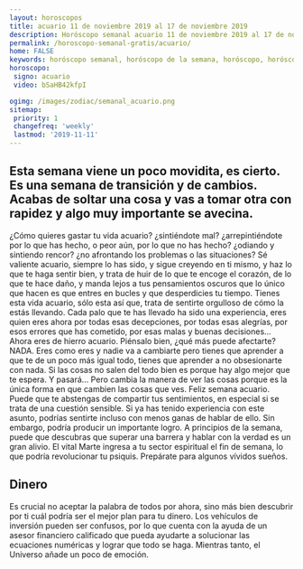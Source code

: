 ```yaml
---
layout: horoscopos
title: acuario 11 de noviembre 2019 al 17 de noviembre 2019 
description: Horóscopo semanal acuario 11 de noviembre 2019 al 17 de noviembre 2019. Esta semana viene un poco movidita, es cierto. Es una semana de transición y de cambios. Acabas de soltar una cosa y vas a tomar otra con rapidez y algo muy importante se avecina. 
permalink: /horoscopo-semanal-gratis/acuario/
home: FALSE
keywords: horóscopo semanal, horóscopo de la semana, horóscopo, horóscopo gratis,horóscopos, horóscopo esperanza gracia, horoscopos acuario la semana, horóscopos gratis, Tarot, Astrologia, Zodíaco, acuario, horoscopo gratis, semanal
horoscopo:
 signo: acuario
 video: bSaHB42kfpI

ogimg: /images/zodiac/semanal_acuario.png
sitemap:
 priority: 1
 changefreq: 'weekly'
 lastmod: '2019-11-11'
---
```




## Esta semana viene un poco movidita, es cierto. Es una semana de transición y de cambios. Acabas de soltar una cosa y vas a tomar otra con rapidez y algo muy importante se avecina. 

¿Cómo quieres gastar tu vida acuario? ¿sintiéndote mal? ¿arrepintiéndote por lo que has hecho, o peor aún, por lo que no has hecho? ¿odiando y sintiendo rencor? ¿no afrontando los problemas o las situaciones? Sé valiente acuario, siempre lo has sido, y sigue creyendo en ti mismo, y haz lo que te haga sentir bien, y trata de huir de lo que te encoge el corazón, de lo que te hace daño, y manda lejos a tus pensamientos oscuros que lo único que hacen es que entres en bucles y que desperdicies tu tiempo. Tienes esta vida acuario, sólo esta así que, trata de sentirte orgulloso de cómo la estás llevando. Cada palo que te has llevado ha sido una experiencia, eres quien eres ahora por todas esas decepciones, por todas esas alegrías, por esos errores que has cometido, por esas malas y buenas decisiones… Ahora eres de hierro acuario. Piénsalo bien, ¿qué más puede afectarte? NADA. Eres como eres y nadie va a cambiarte pero tienes que aprender a que te de un poco más igual todo, tienes que aprender a no obsesionarte con nada. Si las cosas no salen del todo bien es porque hay algo mejor que te espera. Y pasará… Pero cambia la manera de ver las cosas porque es la única forma en que cambien las cosas que ves. Feliz semana acuario.
Puede que te abstengas de compartir tus sentimientos, en especial si se trata de una cuestión sensible. Si ya has tenido experiencia con este asunto, podrías sentirte incluso con menos ganas de hablar de ello. Sin embargo, podría producir un importante logro. A principios de la semana, puede que descubras que superar una barrera y hablar con la verdad es un gran alivio. El vital Marte ingresa a tu sector espiritual el fin de semana, lo que podría revolucionar tu psiquis. Prepárate para algunos vívidos sueños.

## Dinero

Es crucial no aceptar la palabra de todos por ahora, sino más bien descubrir por ti cuál podría ser el mejor plan para tu dinero. Los vehículos de inversión pueden ser confusos, por lo que cuenta con la ayuda de un asesor financiero calificado que pueda ayudarte a solucionar las ecuaciones numéricas y lograr que todo se haga. Mientras tanto, el Universo añade un poco de emoción.